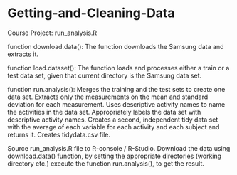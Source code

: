 Getting-and-Cleaning-Data
=========================

Course Project: run_analysis.R

function download.data():
The function downloads the Samsung data and extracts it.

function load.dataset():
The function loads and processes either a train or a test data set, given that current directory is the Samsung data set.

function run.analysis():
Merges the training and the test sets to create one data set.
Extracts only the measurements on the mean and standard deviation for each measurement. 
Uses descriptive activity names to name the activities in the data set.
Appropriately labels the data set with descriptive activity names. 
Creates a second, independent tidy data set with the average of each variable for each activity and each subject and returns it.
Creates tidydata.csv file.


Source run_analysis.R file to R-console / R-Studio. 
Download the data using download.data() function, by setting the appropriate directories (working directory etc.)
execute the function run.analysis(), to get the result.
